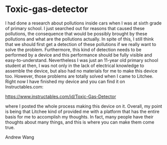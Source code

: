 # Toxic-gas-detector

I had done a research about pollutions inside cars when I was at sixth grade of primary school. 
I just searched out for reasons that caused these pollutions, the consequence that would be possibly 
brought by these pollutions and what are the pollutions actually. In spite of this, I still think that 
we should first get a detection of these pollutions if we really want to solve the problem. Furthermore, 
this kind of detection needs to be performed by a device and this performance should be fully visible and 
easy-to-understand. Nevertheless I was just an 11-year old primary school student at then, I was not only 
in the lack of electrical knowledge to assemble the device, but also had no materials for me to make this 
device too. However, those problems are totally solved when I came to Litchee. Right now I have finished 
my device and you can find it on Instructables.com:

https://www.instructables.com/id/Toxic-Gas-Detector 

where I posted the whole process making this device on it. Overall, my point is being that Litchee kind of 
provided me with a platform that has the entire basis for me to accomplish my thoughts. In fact, many people 
have their thoughts about many things, and this is where you can make them come true.

Andrew Wang

